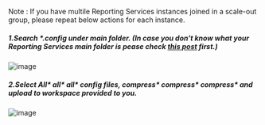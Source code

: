 Note : If you have multile Reporting Services instances joined in a scale-out group, please repeat below actions for each instance. 


##### 1.Search _*.config_ under main folder.  (In case you don't know what your Reporting Services main folder is pease check [this post](https://github.com/1015062E/howto/blob/main/Collect%20Reporting%20Services%20Log%20Files.md) first.)
![image](https://user-images.githubusercontent.com/85205970/165870435-ddbe51d3-19a7-4983-8dd4-f6af516b927c.png)

##### 2.Select All* all* all* config files, compress* compress* compress* and upload to workspace provided to you. 
![image](https://user-images.githubusercontent.com/85205970/165870496-00affec7-8c13-42ec-99ce-f7bcf796efb8.png)
